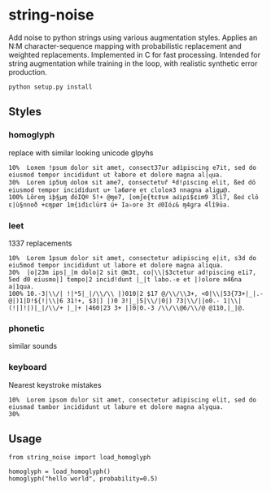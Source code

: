 # string-noise
Add noise to python strings using various augmentation styles. Applies an N:M character-sequence mapping with probabilistic replacement and weighted replacements. Implemented in C for fast processing. Intended for string augmentation while training in the loop, with realistic synthetic error production.

`python setup.py install`

## Styles
### homoglyph
replace with similar looking unicode glpyhs
```
10%  Loяem !psum dolor sit amet, consect37ur adìpiscing e7it, sed do eiusmod tempor incididunt ut łabore et dolore magna al|ɋua.
30%  Lorem ip5υɱ ԁoloя sit ame7, ¢onsectetυř ªd!ρіscіng еlit, ßed dö eiusmоd τеmpor inсidіdunt u+ la6øre eτ cloloя3 nnаgna аligμ@.
100% Ĺõгеɱ іþ§μɱ đóIQ® 5!+ @ɱе7, [оmʃе{ŧε‡υя аԁіρі$¢іm9 3ĺì7, ßеԁ clô ε|ù§nnоð +εɱрøг 1m{іđіclūr‡ ú+ Iа♭оге 3τ ԁ0Ióɾ& ɱ4ɡrа 4ĺî9ūа.
```

### leet
1337 replacements
```
10%  Lorem 1psum dolor sit amet, consectetur adipiscing e|it, s3d do eiu5mod tempor incididunt ut labore et dolore magna aliqua.
30%  |o|23m ips|_|m dolo|2 sit @m3t, co|\\|$3ctetur ad!piscing e1i7, 5ed d0 eiusmo|] tempo|2 incid!dunt |_|t labo.-e et |)olore m46na a|1qua.
100% 10.-3|\\/| !|*5|_|/\\/\\ |)010|2 $17 @/\\/\\3+, <0|\\|53{73+|_|.- @|)1|D!${!|\\|6 31!+, $3|] |)0 3!|_|5|\\/|0|) 73|\\/||o0.- 1|\\|(!|]!|)|_|/\\/+ |_|+ |460|23 3+ |]0|0.-3 /\\/\\@6/\\/@ @110,|_|@.
```

### phonetic
similar sounds

### keyboard
Nearest keystroke mistakes
```
10%  Lorem ipsom dulor sit amet, consectetur adipiscing elit, sed do eiusmad tambor incididunt ut labure et dolore magna alyqua.
30%  
```

## Usage
```
from string_noise import load_homoglyph

homoglyph = load_homoglyph()
homoglyph("hello world", probability=0.5)
```

